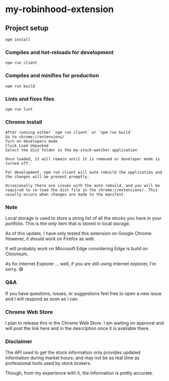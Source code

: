 # my-robinhood-extension

## Project setup
```
npm install
```

### Compiles and hot-reloads for development
```
npm run client
```

### Compiles and minifies for production
```
npm run build
```

### Lints and fixes files
```
npm run lint
```

### Chrome Install
```
After running either `npm run client` or `npm run build`
Go to chrome://extensions/
Turn on developers mode
Click Load Unpacked 
Select the dist folder in the my-stock-watcher application

Once loaded, it will remain until it is removed or developer mode is turned off. 

For development, npm run client will auto rebuild the application and the changes will be present promptly.

Occasionally there are issues with the auto rebuild, and you will be required to re-load the dist file in the chrome://extensions/. This usually occurs when changes are made to the manifest.
```

### Note
Local storage is used to store a string list of all the stocks you have in your portfolio. This is the only item that is stored in local storage.

As of this update, I have only tested this extension on Google Chrome. However, it should work on Firefox as well.

It will probably work on Microsoft Edge considering Edge is build on Chromium.

As for Internet Explorer ... well, if you are still using internet explorer, I'm sorry. 😅

### Q&A
If you have questions, issues, or suggestions feel free to open a new issue and I will respond as soon as I can.

### Chrome Web Store
I plan to release this in the Chrome Web Store. I am waiting on approval and will post the link here and in the description once it is available there. 

### Disclaimer
The API used to get the stock information only provides updated information during market hours; and may not be as real time as professional tools used by stock brokers. 

Though, from my experience with it, the information is pretty accurate.
